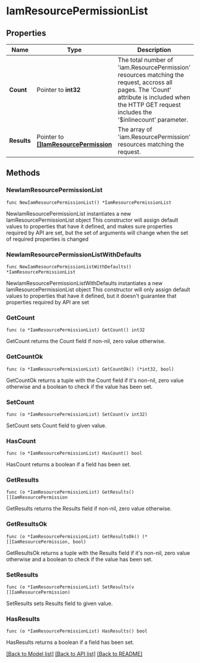 # IamResourcePermissionList

## Properties

Name | Type | Description | Notes
------------ | ------------- | ------------- | -------------
**Count** | Pointer to **int32** | The total number of &#39;iam.ResourcePermission&#39; resources matching the request, accross all pages. The &#39;Count&#39; attribute is included when the HTTP GET request includes the &#39;$inlinecount&#39; parameter. | [optional] 
**Results** | Pointer to [**[]IamResourcePermission**](iam.ResourcePermission.md) | The array of &#39;iam.ResourcePermission&#39; resources matching the request. | [optional] 

## Methods

### NewIamResourcePermissionList

`func NewIamResourcePermissionList() *IamResourcePermissionList`

NewIamResourcePermissionList instantiates a new IamResourcePermissionList object
This constructor will assign default values to properties that have it defined,
and makes sure properties required by API are set, but the set of arguments
will change when the set of required properties is changed

### NewIamResourcePermissionListWithDefaults

`func NewIamResourcePermissionListWithDefaults() *IamResourcePermissionList`

NewIamResourcePermissionListWithDefaults instantiates a new IamResourcePermissionList object
This constructor will only assign default values to properties that have it defined,
but it doesn't guarantee that properties required by API are set

### GetCount

`func (o *IamResourcePermissionList) GetCount() int32`

GetCount returns the Count field if non-nil, zero value otherwise.

### GetCountOk

`func (o *IamResourcePermissionList) GetCountOk() (*int32, bool)`

GetCountOk returns a tuple with the Count field if it's non-nil, zero value otherwise
and a boolean to check if the value has been set.

### SetCount

`func (o *IamResourcePermissionList) SetCount(v int32)`

SetCount sets Count field to given value.

### HasCount

`func (o *IamResourcePermissionList) HasCount() bool`

HasCount returns a boolean if a field has been set.

### GetResults

`func (o *IamResourcePermissionList) GetResults() []IamResourcePermission`

GetResults returns the Results field if non-nil, zero value otherwise.

### GetResultsOk

`func (o *IamResourcePermissionList) GetResultsOk() (*[]IamResourcePermission, bool)`

GetResultsOk returns a tuple with the Results field if it's non-nil, zero value otherwise
and a boolean to check if the value has been set.

### SetResults

`func (o *IamResourcePermissionList) SetResults(v []IamResourcePermission)`

SetResults sets Results field to given value.

### HasResults

`func (o *IamResourcePermissionList) HasResults() bool`

HasResults returns a boolean if a field has been set.


[[Back to Model list]](../README.md#documentation-for-models) [[Back to API list]](../README.md#documentation-for-api-endpoints) [[Back to README]](../README.md)


